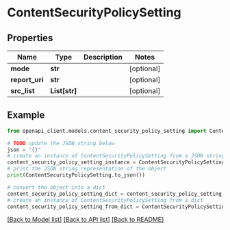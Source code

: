 # ContentSecurityPolicySetting


## Properties

Name | Type | Description | Notes
------------ | ------------- | ------------- | -------------
**mode** | **str** |  | [optional] 
**report_uri** | **str** |  | [optional] 
**src_list** | **List[str]** |  | [optional] 

## Example

```python
from openapi_client.models.content_security_policy_setting import ContentSecurityPolicySetting

# TODO update the JSON string below
json = "{}"
# create an instance of ContentSecurityPolicySetting from a JSON string
content_security_policy_setting_instance = ContentSecurityPolicySetting.from_json(json)
# print the JSON string representation of the object
print(ContentSecurityPolicySetting.to_json())

# convert the object into a dict
content_security_policy_setting_dict = content_security_policy_setting_instance.to_dict()
# create an instance of ContentSecurityPolicySetting from a dict
content_security_policy_setting_from_dict = ContentSecurityPolicySetting.from_dict(content_security_policy_setting_dict)
```
[[Back to Model list]](../README.md#documentation-for-models) [[Back to API list]](../README.md#documentation-for-api-endpoints) [[Back to README]](../README.md)


